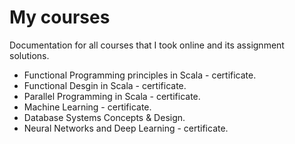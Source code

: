 # My courses
Documentation for all courses that I took online and its assignment solutions.
  * Functional Programming principles in Scala - certificate.
  * Functional Desgin in Scala - certificate.
  * Parallel Programming in Scala - certificate.
  * Machine Learning - certificate.
  * Database Systems Concepts & Design.
  * Neural Networks and Deep Learning - certificate.
